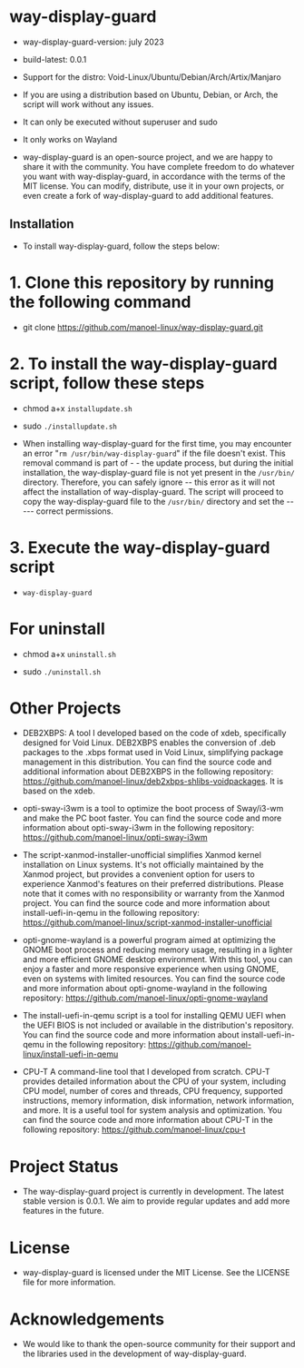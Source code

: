 # way-display-guard

- way-display-guard-version: july 2023

- build-latest: 0.0.1

- Support for the distro: Void-Linux/Ubuntu/Debian/Arch/Artix/Manjaro

- If you are using a distribution based on Ubuntu, Debian, or Arch, the script will work without any issues.

- It can only be executed without superuser and sudo

- It only works on Wayland

- way-display-guard is an open-source project, and we are happy to share it with the community. You have complete freedom to do whatever you want with way-display-guard, in accordance with the terms of the MIT license. You can modify, distribute, use it in your own projects, or even create a fork of way-display-guard to add additional features.

## Installation

- To install way-display-guard, follow the steps below:

# 1. Clone this repository by running the following command

- git clone https://github.com/manoel-linux/way-display-guard.git

# 2. To install the way-display-guard script, follow these steps

- chmod a+x `installupdate.sh`

- sudo `./installupdate.sh`

- When installing way-display-guard for the first time, you may encounter an error "`rm /usr/bin/way-display-guard`" if the file doesn't exist. This removal command is part of - - the update process, but during the initial installation, the way-display-guard file is not yet present in the `/usr/bin/` directory. Therefore, you can safely ignore -- this error as it will not affect the installation of way-display-guard. The script will proceed to copy the way-display-guard file to the `/usr/bin/` directory and set the ----- correct permissions.

# 3. Execute the way-display-guard script

- `way-display-guard`

# For uninstall

- chmod a+x `uninstall.sh`

- sudo `./uninstall.sh`

# Other Projects

- DEB2XBPS: A tool I developed based on the code of xdeb, specifically designed for Void Linux. DEB2XBPS enables the conversion of .deb packages to the .xbps   format used in Void Linux, simplifying package management in this distribution. You can find the source code and additional information about DEB2XBPS in the  following repository: https://github.com/manoel-linux/deb2xbps-shlibs-voidpackages. It is based on the xdeb.

- opti-sway-i3wm is a tool to optimize the boot process of Sway/i3-wm and make the PC boot faster. You can find the source code and more information about opti-sway-i3wm in the following repository: https://github.com/manoel-linux/opti-sway-i3wm

- The script-xanmod-installer-unofficial simplifies Xanmod kernel installation on Linux systems. It's not officially maintained by the Xanmod project, but provides a convenient option for users to experience Xanmod's features on their preferred distributions. Please note that it comes with no responsibility or warranty from the Xanmod project. You can find the source code and more information about install-uefi-in-qemu in the following repository: https://github.com/manoel-linux/script-xanmod-installer-unofficial

- opti-gnome-wayland is a powerful program aimed at optimizing the GNOME boot process and reducing memory usage, resulting in a lighter and more efficient GNOME  desktop environment. With this tool, you can enjoy a faster and more responsive experience when using GNOME, even on systems with limited resources. You can find the source code and more information about opti-gnome-wayland in the following repository: https://github.com/manoel-linux/opti-gnome-wayland

- The install-uefi-in-qemu script is a tool for installing QEMU UEFI when the UEFI BIOS is not included or available in the distribution's repository. You can find the source code and more information about install-uefi-in-qemu in the following repository: https://github.com/manoel-linux/install-uefi-in-qemu

- CPU-T A command-line tool that I developed from scratch. CPU-T provides detailed information about the CPU of your system, including CPU model, number of cores and threads, CPU frequency, supported instructions, memory information, disk information, network information, and more. It is a useful tool for system analysis and optimization. You can find the source code and more information about CPU-T in the following repository: https://github.com/manoel-linux/cpu-t

# Project Status

- The way-display-guard project is currently in development. The latest stable version is 0.0.1. We aim to provide regular updates and add more features in the future.

# License

- way-display-guard is licensed under the MIT License. See the LICENSE file for more information.

# Acknowledgements

- We would like to thank the open-source community for their support and the libraries used in the development of way-display-guard.
